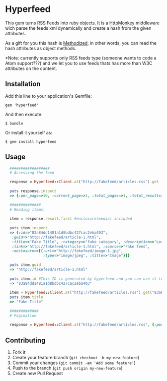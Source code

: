 # Hyperfeed

This gem turns RSS Feeds into ruby objects. It is a [HttpMonkey](https://github.com/rogerleite/http_monkey) middleware wich parse the feeds xml dynamically and create a hash from the given attributes.

As a gift for you this hash is [Methodized](https://github.com/lfcipriani/methodize), in other words, you can read the hash attributes as object methods.

*Note: currently supports only RSS feeds type (someone wants to code a Atom support???) and we let you to use feeds thats has more than W3C attributes on the content.

## Installation

Add this line to your application's Gemfile:

    gem 'hyperfeed'

And then execute:

    $ bundle

Or install it yourself as:

    $ gem install hyperfeed

## Usage


``` ruby
  ##################
  # Accessing the feed

  response = Hyperfeed::Client.at("http://fakefeed/articles.rss").get
  
  puts response.inspect
  => {:per_page=>10, :current_page=>1, :total_pages=>1, :total_results=>5, :result=>[ ]...
  
  ##############
  # Reading items:
  
  item = response.result.first #enclosure(media) included
  
  puts item.inspect
  => {:id=>"83a84dd1481a1d8bdbc427cac2eba403", 
   :guid=>"http://fakefeed/article-1.html", 
   :title=>"Fake Title", :category=>"fake category", :description=>"Lorem ipsum dolor sit amet", 
   :link=>"http://fakefeed/article-1.html", :source=>"Fake feed", 
   :enclosure=>[{:url=>"http://fakefeed/image-1.jpg", 
                 :type=>"image/jpeg", :title=>"Image"}]}
                 
  puts item.guid
  => "http://fakefeed/article-1.html"
                 
  puts item.id #This ID is generated by hyperfeed and you can use it to access the exact item
  => "83a84dd1481a1d8bdbc427cac2eba403"
  
  item = Hyperfeed::Client.at("http://fakefeed/articles.rss").get("83a84dd1481a1d8bdbc427cac2eba403")
  puts item.title
  => "Fake Title"
  
  #############
  # Pagination
  
  response = Hyperfeed::Client.at("http://fakefeed/articles.rss", {:per_page => 20, :page => 2}).get
```

## Contributing

1. Fork it
2. Create your feature branch (`git checkout -b my-new-feature`)
3. Commit your changes (`git commit -am 'Add some feature'`)
4. Push to the branch (`git push origin my-new-feature`)
5. Create new Pull Request
